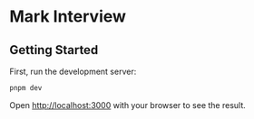 # Mark Interview

## Getting Started

First, run the development server:

```bash
pnpm dev
```

Open [http://localhost:3000](http://localhost:3000) with your browser to see the result.
